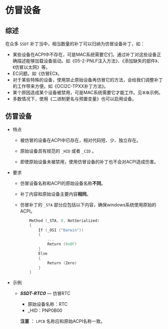 # 仿冒设备

## 综述

在众多 `SSDT` 补丁当中，相当数量的补丁可以归纳为仿冒设备补丁，如：

- 某些设备在ACPI中不存在，可是MAC系统需要它们。通过补丁对这些设备正确描述能够加载设备驱动。如《05-2-PNLF注入方法》、《添加缺失的部件》、《仿冒以太网》等。
- EC问题。如《仿冒EC》。
- 对于某些特殊的设备，使用禁止原始设备再仿冒它的方法，会给我们调整补丁的工作带来方便。如《OCI2C-TPXX补丁方法》。
- 某个原因造成某个设备被禁用，可是MAC系统需要它才能工作。见`本章`示例。
- 多数情况下，使用《二进制更名与预置变量》也可以启用设备。

## 仿冒设备

- 特点
  
  - 被仿冒的设备在ACPI中已存在，相对代码短、少、独立存在。
  
  - 原始设备具有规范的 `_HID` 或者 `_CID` 。
  - 即使原始设备未被禁用，使用仿冒设备的补丁也不会对ACPI造成伤害。
  
- 要求

  - 仿冒设备名称和ACPI的原始设备名称**不同**。

  - 补丁内容和原始设备主要内容**相同**。

  - 仿冒补丁的 `_STA` 部分应包括以下内容，确保windows系统使用原始的ACPI。

    ```Swift
        Method (_STA, 0, NotSerialized)
        {
            If (_OSI ("Darwin"))
            {
                ...
                Return (0x0F)
            }
            Else
            {
                Return (Zero)
            }
        }
    ```
  
- 示例
  - ***SSDT-RTC0*** — 仿冒RTC

    - 原始设备名称：RTC
    - _HID：PNP0B00

    **注意** ： `LPCB` 名称应和原始ACPI名称一致。
